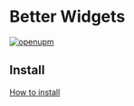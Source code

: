 # Better Widgets

[![openupm](https://img.shields.io/npm/v/com.tdw.better.widgets?label=openupm&registry_uri=https://package.openupm.com)](https://openupm.com/packages/com.tdw.better.widgets/)

## Install
[How to install](https://github.com/uurha/BetterPluginCollection/wiki/How-to-install)